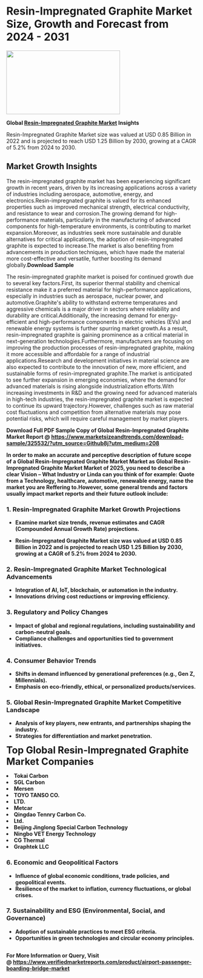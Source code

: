 <H1>Resin-Impregnated Graphite Market Size, Growth and Forecast from 2024 - 2031</H1><img class="aligncenter size-medium wp-image-584254" src="https://thirdeyenews.in/wp-content/uploads/2024/09/Global-Market-Research-300x168.jpeg" alt="" width="300" height="168" /><p><strong>Global&nbsp;<a href="https://www.marketsizeandtrends.com/download-sample/325532/?utm_source=Github8j?utm_medium=208">Resin-Impregnated Graphite Market</a> Insights</strong></p><p>Resin-Impregnated Graphite Market size was valued at USD 0.85 Billion in 2022 and is projected to reach USD 1.25 Billion by 2030, growing at a CAGR of 5.2% from 2024 to 2030.</p><p><h2>Market Growth Insights</h2> <p>The resin-impregnated graphite market has been experiencing significant growth in recent years, driven by its increasing applications across a variety of industries including aerospace, automotive, energy, and electronics.Resin-impregnated graphite is valued for its enhanced properties such as improved mechanical strength, electrical conductivity, and resistance to wear and corrosion.The growing demand for high-performance materials, particularly in the manufacturing of advanced components for high-temperature environments, is contributing to market expansion.Moreover, as industries seek more sustainable and durable alternatives for critical applications, the adoption of resin-impregnated graphite is expected to increase.The market is also benefiting from advancements in production techniques, which have made the material more cost-effective and versatile, further boosting its demand globally.<strong>Download Sample</strong> <p>The resin-impregnated graphite market is poised for continued growth due to several key factors.First, its superior thermal stability and chemical resistance make it a preferred material for high-performance applications, especially in industries such as aerospace, nuclear power, and automotive.Graphite's ability to withstand extreme temperatures and aggressive chemicals is a major driver in sectors where reliability and durability are critical.Additionally, the increasing demand for energy-efficient and high-performance components in electric vehicles (EVs) and renewable energy systems is further spurring market growth.As a result, resin-impregnated graphite is gaining prominence as a critical material in next-generation technologies.Furthermore, manufacturers are focusing on improving the production processes of resin-impregnated graphite, making it more accessible and affordable for a range of industrial applications.Research and development initiatives in material science are also expected to contribute to the innovation of new, more efficient, and sustainable forms of resin-impregnated graphite.The market is anticipated to see further expansion in emerging economies, where the demand for advanced materials is rising alongside industrialization efforts.With increasing investments in R&D and the growing need for advanced materials in high-tech industries, the resin-impregnated graphite market is expected to continue its upward trajectory.However, challenges such as raw material cost fluctuations and competition from alternative materials may pose potential risks, which will require careful management by market players.<strong></p><p><span class=""><strong>Download Full PDF Sample Copy of Global Resin-Impregnated Graphite Market Report</strong> @ <a href="https://www.marketsizeandtrends.com/download-sample/325532/?utm_source=Github8j?utm_medium=208" target="_blank">https://www.marketsizeandtrends.com/download-sample/325532/?utm_source=Github8j?utm_medium=208</a></span></p><p>In order to make an accurate and perceptive description of future scope of a Global&nbsp;Resin-Impregnated Graphite Market Market as Global&nbsp;Resin-Impregnated Graphite Market Market of 2025, you need to describe a clear Vision &ndash; What Industry or Linda can you think of for example: Quote from a Technology, healthcare, automotive, renewable energy, name the market you are Reffering to.However, some general trends and factors usually impact market reports and their future outlook include:</p><h3>1.&nbsp;<strong>Resin-Impregnated Graphite Market Growth Projections</strong></h3><ul><li>Examine market size trends, revenue estimates and CAGR (Compounded Annual Growth Rate) projections.</li><li><p>Resin-Impregnated Graphite Market size was valued at USD 0.85 Billion in 2022 and is projected to reach USD 1.25 Billion by 2030, growing at a CAGR of 5.2% from 2024 to 2030.</p></li></ul><h3>2.&nbsp;<strong>Resin-Impregnated Graphite Market Technological Advancements</strong></h3><ul><li>Integration of AI, IoT, blockchain, or automation in the industry.</li><li>Innovations driving cost reductions or improving efficiency.</li></ul><h3>3.&nbsp;<strong>Regulatory and Policy Changes</strong></h3><ul><li>Impact of global and regional regulations, including sustainability and carbon-neutral goals.</li><li>Compliance challenges and opportunities tied to government initiatives.</li></ul><h3>4.&nbsp;<strong>Consumer Behavior Trends</strong></h3><ul><li>Shifts in demand influenced by generational preferences (e.g., Gen Z, Millennials).</li><li>Emphasis on eco-friendly, ethical, or personalized products/services.</li></ul><h3>5.&nbsp;<strong>Global Resin-Impregnated Graphite Market Competitive Landscape</strong></h3><ul><li>Analysis of key players, new entrants, and partnerships shaping the industry.</li><li>Strategies for differentiation and market penetration.</li></ul><p data-pm-slice="1 1 []"><span style="color: inherit; font-family: inherit; font-size: 25px;">Top Global Resin-Impregnated Graphite Market Companies</span></p><div class="" data-test-id=""><p><li>Tokai Carbon</li><li> SGL Carbon</li><li> Mersen</li><li> TOYO TANSO CO.</li><li> LTD.</li><li> Metcar</li><li> Qingdao Tennry Carbon Co.</li><li> Ltd.</li><li> Beijing Jinglong Special Carbon Technology</li><li> Ningbo VET Energy Technology</li><li> CG Thermal</li><li> Graphtek LLC</li></p></div><h3>6.&nbsp;<strong>Economic and Geopolitical Factors</strong></h3><ul><li>Influence of global economic conditions, trade policies, and geopolitical events.</li><li>Resilience of the market to inflation, currency fluctuations, or global crises.</li></ul><h3>7.&nbsp;<strong>Sustainability and ESG (Environmental, Social, and Governance)</strong></h3><ul><li>Adoption of sustainable practices to meet ESG criteria.</li><li>Opportunities in green technologies and circular economy principles.</li></ul><h2><strong style="font-size: 14px;">For More Information or Query, Visit @&nbsp;</strong><a style="background-color: #ffffff; font-size: 14px;" href="https://www.marketsizeandtrends.com/report/resin-impregnated-graphite-market/" target="_blank">https://www.verifiedmarketreports.com/product/airport-passenger-boarding-bridge-market</a></h2>